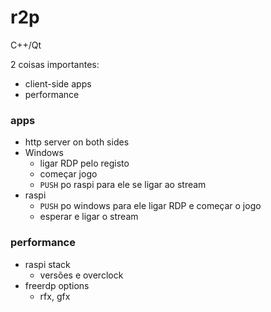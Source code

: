 # r2p

C++/Qt

2 coisas importantes:
 * client-side apps
 * performance

### apps
 * http server on both sides
 * Windows
    * ligar RDP pelo registo
    * começar jogo
    * `PUSH` po raspi para ele se ligar ao stream
 * raspi
    * `PUSH` po windows para ele ligar RDP e começar o jogo
    * esperar e ligar o stream

### performance
 * raspi stack
    * versões e overclock
 * freerdp options
    * rfx, gfx
